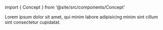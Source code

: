 import { Concept } from '@site/src/components/Concept'

<Concept
  title = "Retargeting"
  kind  = "Advanced"
  block = {true}>
Lorem ipsum dolor sit amet, qui minim labore adipisicing minim sint cillum sint consectetur cupidatat.  
</Concept>

